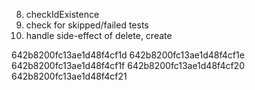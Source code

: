 <!-- code file -->

<!-- 1. Define schema for express, yup -->

<!-- 2. Change the auth & check for required fields in routes file -->

<!-- 3. Make sure to parse req.body in: create one, update one and update many -->

<!-- 4. Make sure to checkIdExistence if req.body contain objectid type -->

<!-- 5. Make sure to handle side effect when delete one or delete many -->

<!-- test file -->

<!-- 5. define valid data with all fields -->
<!-- 6. auth check -->

<!-- 7. data validation -->

8. checkIdExistence
9. check for skipped/failed tests
10. handle side-effect of delete, create

642b8200fc13ae1d48f4cf1d
642b8200fc13ae1d48f4cf1e
642b8200fc13ae1d48f4cf1f
642b8200fc13ae1d48f4cf20
642b8200fc13ae1d48f4cf21
